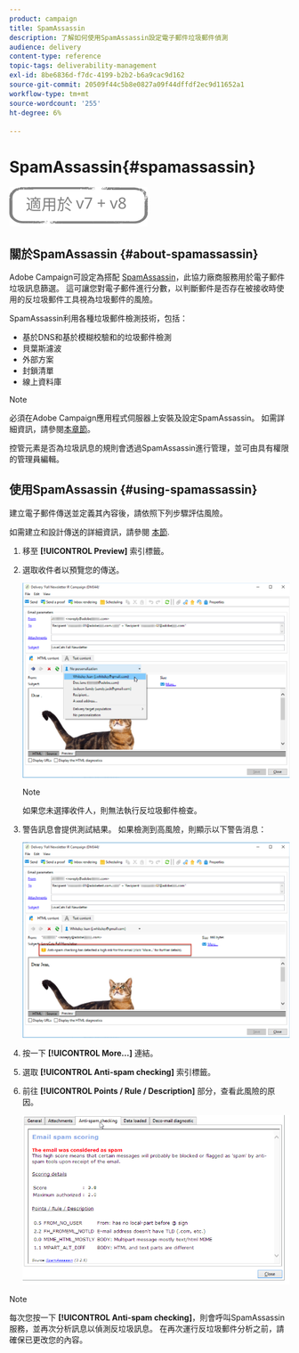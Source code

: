 ```yaml
---
product: campaign
title: SpamAssassin
description: 了解如何使用SpamAssassin設定電子郵件垃圾郵件偵測
audience: delivery
content-type: reference
topic-tags: deliverability-management
exl-id: 8be6836d-f7dc-4199-b2b2-b6a9cac9d162
source-git-commit: 20509f44c5b8e0827a09f44dffdf2ec9d11652a1
workflow-type: tm+mt
source-wordcount: '255'
ht-degree: 6%

---
```


# SpamAssassin{#spamassassin}

![](../../assets/common.svg)

## 關於SpamAssassin {#about-spamassassin}

Adobe Campaign可設定為搭配 [SpamAssassin](https://spamassassin.apache.org)，此協力廠商服務用於電子郵件垃圾訊息篩選。 這可讓您對電子郵件進行分數，以判斷郵件是否存在被接收時使用的反垃圾郵件工具視為垃圾郵件的風險。

SpamAssassin利用各種垃圾郵件檢測技術，包括：

* 基於DNS和基於模糊校驗和的垃圾郵件檢測
* 貝葉斯濾波
* 外部方案
* 封鎖清單
* 線上資料庫

>[!NOTE]
>
>必須在Adobe Campaign應用程式伺服器上安裝及設定SpamAssassin。 如需詳細資訊，請參閱[本章節](../../installation/using/configuring-spamassassin.md)。
>
>控管元素是否為垃圾訊息的規則會透過SpamAssassin進行管理，並可由具有權限的管理員編輯。

## 使用SpamAssassin {#using-spamassassin}

建立電子郵件傳送並定義其內容後，請依照下列步驟評估風險。

如需建立和設計傳送的詳細資訊，請參閱 [本節](about-email-channel.md).

1. 移至 **[!UICONTROL Preview]** 索引標籤。
1. 選取收件者以預覽您的傳送。

   ![](assets/s_tn_del_preview_spamassassin_recipient.png)

   >[!NOTE]
   >
   >如果您未選擇收件人，則無法執行反垃圾郵件檢查。

1. 警告訊息會提供測試結果。 如果檢測到高風險，則顯示以下警告消息：

   ![](assets/s_tn_del_preview_spamassassin_ko.png)

1. 按一下 **[!UICONTROL More...]** 連結。
1. 選取 **[!UICONTROL Anti-spam checking]** 索引標籤。
1. 前往 **[!UICONTROL Points / Rule / Description]** 部分，查看此風險的原因。

   ![](assets/s_tn_del_msg_spamassassin_ko.png)

>[!NOTE]
>
>每次您按一下 **[!UICONTROL Anti-spam checking]**，則會呼叫SpamAssassin服務，並再次分析訊息以偵測反垃圾訊息。 在再次運行反垃圾郵件分析之前，請確保已更改您的內容。
